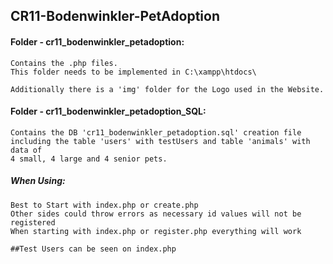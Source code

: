 ## CR11-Bodenwinkler-PetAdoption

#### Folder - cr11_bodenwinkler_petadoption:
```
Contains the .php files.
This folder needs to be implemented in C:\xampp\htdocs\

Additionally there is a 'img' folder for the Logo used in the Website.
```

#### Folder - cr11_bodenwinkler_petadoption_SQL:
```
Contains the DB 'cr11_bodenwinkler_petadoption.sql' creation file 
including the table 'users' with testUsers and table 'animals' with data of 
4 small, 4 large and 4 senior pets.
```

##### When Using:
```
Best to Start with index.php or create.php
Other sides could throw errors as necessary id values will not be registered
When starting with index.php or register.php everything will work

##Test Users can be seen on index.php
```